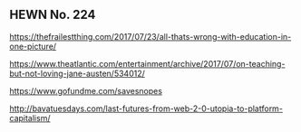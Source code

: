 ## HEWN No. 224

https://thefrailestthing.com/2017/07/23/all-thats-wrong-with-education-in-one-picture/

https://www.theatlantic.com/entertainment/archive/2017/07/on-teaching-but-not-loving-jane-austen/534012/

https://www.gofundme.com/savesnopes

http://bavatuesdays.com/last-futures-from-web-2-0-utopia-to-platform-capitalism/
